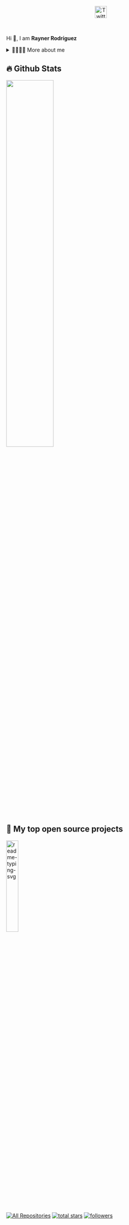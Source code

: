 
<p align="center">
  <a href="#"><img width="32px" alt="Twitter" title="Twitter" src="https://i.imgur.com/OXZM1L6.png"/></a>
</p>

<br/>

<p>
  
Hi 👋, I am **Rayner Rodríguez**

<div>
<details>
  <summary>👱‍♂👨‍🦱 More about me</summary>

- 🔭 I’m currently on a journey to build **great** things

- 🌱 I’m currently learning **Machine Learning, Deep learning and anything related to AI"**

- 🤝 I’m looking for help with **finding projects to contribute to!**

</details>
  
</p>
  
<!--
<details>
  <summary>📕 Blog Posts</summary>
  <br />
</details>
</div>
-->

## 🔥 Github Stats

<img align="right" width="38%"/>

  <a href="https://github.com/thenetworkme"><img width="50%" src="https://github-readme-stats.vercel.app/api?username=thenetworkme&theme=radical&title_color=ff3068?"></a>
 <!-- <a href="https://github.com/thenetworkme"><img width="50%" src="http://github-readme-streak-stats.herokuapp.com/?user=thenetworkme&theme=radical&date_format=M%20j%5B%2C%20Y%5D&ring=ff3068&fire=ff3068&sideNums=ff3068"></a>-->

## 📘 My top open source projects

<p align="left">
    <a href="https://github.com/thenetworkme/Efficio"><img width="25%" src="https://denvercoder1-github-readme-stats.vercel.app/api/pin/?username=thenetworkme&repo=Efficio&hide_border=true&bg_color=1F222E&title_color=F85D7F&icon_color=F8D866&theme=react&show_icons=false" alt="readme-typing-svg"></a>
</p>

<p align="left">
  <a href="https://github.com/Giingu?tab=repositories&sort=stargazers"><img alt="All Repositories" title="All Repositories" src="https://custom-icon-badges.herokuapp.com/badge/-All%20Repos-2962FF?style=for-the-badge&logoColor=white&logo=repo"/></a>
 
  <a href="https://github.com/thenetworkme?tab=repositories&sort=stargazers">
    <img alt="total stars" title="Total stars on GitHub" src="https://custom-icon-badges.herokuapp.com/badge/dynamic/json?logo=star&host=formatted-dynamic-badges.herokuapp.com&formatter=metric&style=for-the-badge&color=55960c&labelColor=%23488207&label=stars&query=%24.stars&url=https%3A%2F%2Fapi.github-star-counter.workers.dev%2Fuser%2FGiingu"/></a>
  <a href="https://github.com/thenetworkme?tab=followers">
    <img alt="followers" title="Follow me on Github" src="https://custom-icon-badges.herokuapp.com/github/followers/thenetworkme?color=236ad3&labelColor=1155ba&style=for-the-badge&logo=person-add&label=Follow&logoColor=white"/></a>

</p>

